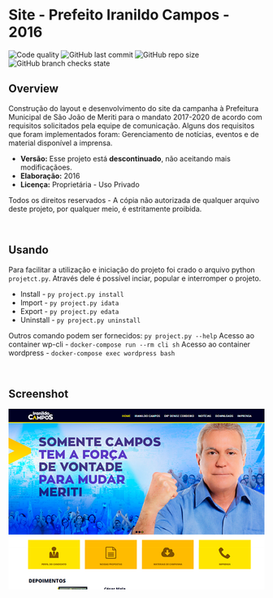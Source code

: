 # **Site - Prefeito Iranildo Campos - 2016**
![Code quality](https://img.shields.io/scrutinizer/quality/g/miguelsmuller/site-prefeito-iranildo-campos/master?style=flat-square)
![GitHub last commit](https://img.shields.io/github/last-commit/miguelsmuller/site-prefeito-iranildo-campos?style=flat-square)
![GitHub repo size](https://img.shields.io/github/repo-size/miguelsmuller/site-prefeito-iranildo-campos?style=flat-square)
![GitHub branch checks state](https://img.shields.io/github/checks-status/miguelsmuller/site-prefeito-iranildo-campos/master?style=flat-square)

## **Overview**
Construção do layout e desenvolvimento do site da campanha à Prefeitura Municipal de São João de Meriti para o mandato 2017-2020 de acordo com requisitos solicitados pela equipe de comunicação. Alguns dos requisitos que foram implementados foram: Gerenciamento de notícias, eventos e de material disponível a imprensa.

- **Versão:** Esse projeto está **descontinuado**, não aceitando mais modificaçãoes.
- **Elaboração:** 2016  
- **Licença:** Proprietária - Uso Privado 

Todos os direitos reservados - A cópia não autorizada de qualquer arquivo deste projeto, por qualquer meio, é estritamente proibida.  

<br/>

## **Usando**  
Para facilitar a utilização e iniciação do projeto foi crado o arquivo python `projetct.py`. Através dele é possível inciar, popular e interromper o projeto.

- Install - `py project.py install`
- Import - `py project.py idata`
- Export - `py project.py edata`
- Uninstall - `py project.py uninstall`

Outros comando podem ser fornecidos: `py project.py --help`
Acesso ao container wp-cli - `docker-compose run --rm cli sh`
Acesso ao container wordpress - `docker-compose exec wordpress bash`

<br/>

## **Screenshot**
![Home](docker/screenshot.png "Title")

